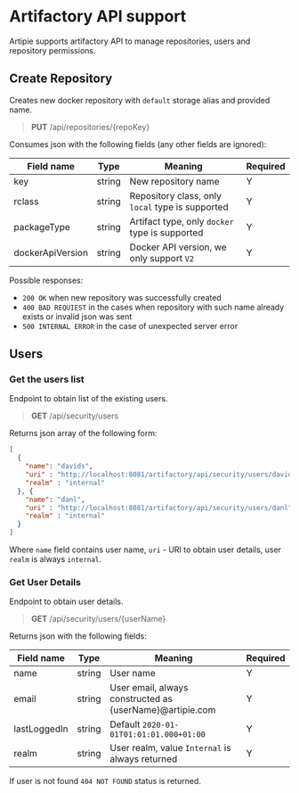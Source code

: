 # Artifactory API support

Artipie supports artifactory API to manage repositories, users and repository permissions.

## Create Repository

Creates new docker repository with `default` storage alias and provided name.

> **PUT** /api/repositories/{repoKey}

Consumes json with the following fields (any other fields are ignored): 

Field name | Type | Meaning | Required
------------ | ------------- | ------------ | ---------
key | string | New repository name | Y
rclass | string | Repository class, only `local` type is supported | Y
packageType | string | Artifact type, only `docker` type is supported | Y
dockerApiVersion | string | Docker API version, we only support `V2` | Y

Possible responses:
- `200 OK` when new repository was successfully created
- `400 BAD REQUIEST` in the cases when repository with such name already exists or invalid json was sent
- `500 INTERNAL ERROR` in the case of unexpected server error

## Users

### Get the users list

Endpoint to obtain list of the existing users.

> **GET** /api/security/users

Returns json array of the following form:
```json
[
  {
    "name": "davids",
    "uri" : "http://localhost:8081/artifactory/api/security/users/davids",
    "realm" : "internal"
  }, {
    "name": "danl",
    "uri" : "http://localhost:8081/artifactory/api/security/users/danl",
    "realm" : "internal"
  }
]
```
Where `name` field contains user name, `uri` - URI to obtain user details, user `realm` is always `internal`.

### Get User Details

Endpoint to obtain user details.

> **GET** /api/security/users/{userName}

Returns json with the following fields:

Field name | Type | Meaning | Required
------ | ------ | ------ | ------
name | string | User name | Y
email | string | User email, always constructed as {userName}@artipie.com | Y
lastLoggedIn | string | Default `2020-01-01T01:01:01.000+01:00` | Y
realm | string | User realm, value `Internal` is always returned | Y

If user is not found `404 NOT FOUND` status is returned.